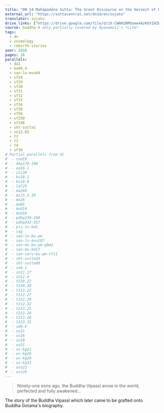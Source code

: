 ```yaml
---
title: "DN 14 Mahāpadāna Sutta: The Great Discourse on the Harvest of Deeds"
external_url: "https://suttacentral.net/dn14/en/sujato"
translator: sujato
drive_links: ["https://drive.google.com/file/d/1X-CWAKSBM5ome4AzKGYZ4ZBeZ6lBCg73/view?usp=drivesdk"]
course: buddha # only partially covered by Nyanamoli's *Life*
tags:
  - dn
  - cosmology
  - rebirth-stories
year: 2018
pages: 26
parallels:
  - da1
  - ea48.4
  - san-lo-mvu94
  - sf28
  - sf29
  - sf30
  - sf31
  - sf32
  - sf33
  - sf34
  - sf36
  - sf56
  - sf250
  - sf296
  - sht-sutta1
  - sn12.65
  - t2
  - t3
  - t4
  - uf10
# Partial parallels from SC
#  - cnd19
#  - dhp179-196
#  - ea19.1
#  - iti38
#  - kv18.1
#  - kv19.8
#  - lal25
#  - ma204
#  - mil5.5.10
#  - mn26
#  - mn85
#  - mnd14
#  - mnd16
#  - pdhp239-260
#  - pdhp342-357
#  - pli-tv-kd1
#  - sag
#  - san-lo-bu-pm
#  - san-lo-mvu107
#  - san-mu-bu-pm-gbm3
#  - san-mu-kd17
#  - san-sarv-bu-pm-tf11
#  - sht-sutta33
#  - sht-sutta60
#  - sn6.1
#  - sn11.17
#  - sn12.4
#  - t210.22
#  - t210.36
#  - t212.22
#  - t212.27
#  - t212.29
#  - t212.32
#  - t213.21
#  - t213.26
#  - t213.28
#  - t213.31
#  - ud4.6
#  - uv21
#  - uv26
#  - uv28
#  - uv31
#  - uv-kg21
#  - uv-kg26
#  - uv-kg28
#  - uv-kg31
#  - uvs21
#  - uvs26
---
```


> Ninety-one eons ago, the Buddha Vipassī arose in the world, perfected and fully awakened...

The story of the Buddha Vipassī which later came to be grafted onto Buddha Gotama's biography.
